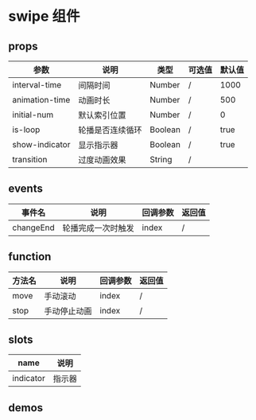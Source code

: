 # swipe 组件
## props
| 参数 | 说明 | 类型 | 可选值 | 默认值 |
| ---- | ---- | ---- | ---- | ---- |
| interval-time | 间隔时间 | Number | / | 1000 |
| animation-time | 动画时长 | Number | / | 500 |
| initial-num | 默认索引位置 | Number | / | 0 |
| is-loop | 轮播是否连续循环 | Boolean | / | true |
| show-indicator | 显示指示器 | Boolean | / | true |
| transition | 过度动画效果 | String | / |  |

## events
| 事件名 | 说明 | 回调参数 | 返回值 |
| ---- | ---- | ---- | ---- |
| changeEnd | 轮播完成一次时触发 | index | / |

## function
| 方法名 | 说明 | 回调参数 | 返回值 |
| ---- | ---- | ---- | ---- |
| move | 手动滚动 | index | / |
| stop | 手动停止动画 | index | / |

## slots
| name | 说明 |
| ---- | ---- |
| indicator | 指示器 |

## demos


